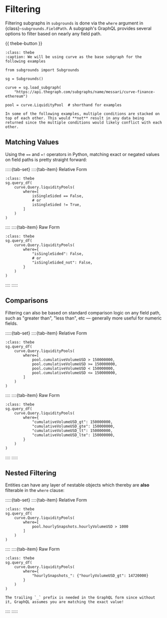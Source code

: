 # Filtering

Filtering subgraphs in `subgrounds` is done via the `where` argument in {class}`~subgrounds.FieldPath`. A subgraph's GraphQL provides several options to filter based on nearly any field path.

{{ thebe-button }}

```{code-block} python
:class: thebe
:caption: We will be using curve as the base subgraph for the following examples

from subgrounds import Subgrounds

sg = Subgrounds()

curve = sg.load_subgraph(
    "https://api.thegraph.com/subgraphs/name/messari/curve-finance-ethereum")

pool = curve.LiquidityPool  # shorthand for examples
```

```{note}
In some of the following examples, multiple conditions are stacked on top of each other. This would **not** result in any data being returned since the multiple conditions would likely conflict with each other.
```

## Matching Values

Using the `==` and `=!` operators in Python, matching exact or negated values on field paths is pretty straight forward:

:::::{tab-set}
::::{tab-item} Relative Form
```{code-block} python
:class: thebe
sg.query_df(
    curve.Query.liquidityPools(
        where=[
            isSingleSided == False,
            # or
            isSingleSided != True,
        ]
    )
)
```
::::
::::{tab-item} Raw Form
```{code-block} python
:class: thebe
sg.query_df(
    curve.Query.liquidityPools(
        where={
            "isSingleSided": False,
            # or
            "isSingleSided_not": False,
        }
    )
)
```
::::
:::::

## Comparisons

Filtering can also be based on standard comparison logic on any field path, such as "greater than", "less than", etc — generally more useful for numeric fields.

:::::{tab-set}
::::{tab-item} Relative Form
```{code-block} python
:class: thebe
sg.query_df(
    curve.Query.liquidityPools(
        where=[
            pool.cumulativeVolumeUSD > 150000000,
            pool.cumulativeVolumeUSD >= 150000000,
            pool.cumulativeVolumeUSD < 150000000,
            pool.cumulativeVolumeUSD <= 150000000,
        ]
    )
)
```
::::
::::{tab-item} Raw Form
```{code-block} python
:class: thebe
sg.query_df(
    curve.Query.liquidityPools(
        where={
            "cumulativeVolumeUSD_gt": 150000000,
            "cumulativeVolumeUSD_gte": 150000000,
            "cumulativeVolumeUSD_lt": 150000000,
            "cumulativeVolumeUSD_lte": 150000000,
        }
    )
)
```
::::
:::::

## Nested Filtering

Entities can have any layer of nestable objects which thereby are **also** filterable in the `where` clause:

:::::{tab-set}
::::{tab-item} Relative Form
```{code-block} python
:class: thebe
sg.query_df(
    curve.Query.liquidityPools(
        where=[
            pool.hourlySnapshots.hourlyVolumeUSD > 1000
        ]
    )
)
```
::::
::::{tab-item} Raw Form
```{code-block} python
:class: thebe
sg.query_df(
    curve.Query.liquidityPools(
        where={
            "hourlySnapshots_": {"hourlyVolumeUSD_gt": 14720000}
        }
    )
)
```

```{note}
The trailing `_` prefix is needed in the GraphQL form since without it, GraphQL assumes you are matching the exact value!
```

::::
:::::


<!-- 
-- REMAINING CONDITIONS TO DOCUMENT --

_in
_not_in
_contains
_contains_nocase
_not_contains
_not_contains_nocase
_starts_with
_starts_with_nocase
_ends_with
_ends_with_nocase
_not_starts_with
_not_starts_with_nocase
_not_ends_with
_not_ends_with_nocase
-->
